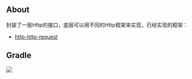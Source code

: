 ## About
封装了一层Http的接口，底层可以用不同的Http框架来实现，已经实现的框架：
* [http-http-request](https://github.com/zj565061763/http-http-request)

## Gradle
[![](https://jitpack.io/v/zj565061763/http.svg)](https://jitpack.io/#zj565061763/http)
